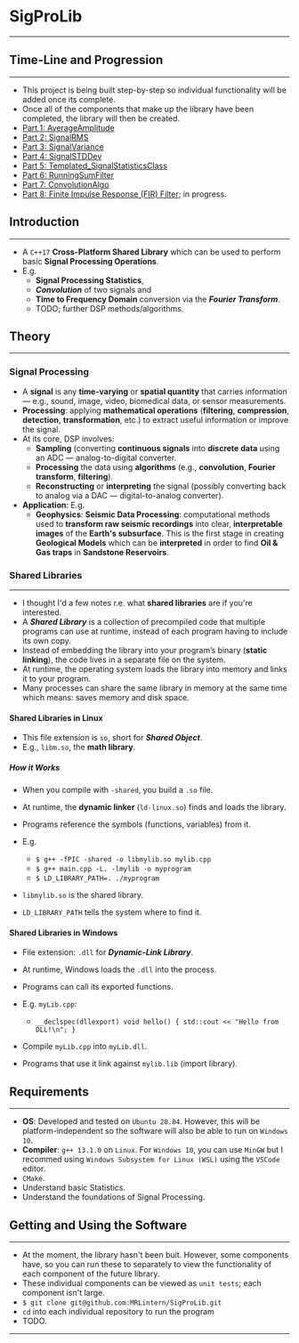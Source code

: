 # SigProLib
---
## Time-Line and Progression
---
* This project is being built step-by-step so individual functionality will be added once its complete.
* Once all of the components that make up the library have been completed, the library will then be created.
* [Part 1: AverageAmplitude](https://github.com/MRLintern/SigProLib/tree/main/AverageAmplitude)
* [Part 2: SignalRMS](https://github.com/MRLintern/SigProLib/tree/main/SignalRMS)
* [Part 3: SignalVariance](https://github.com/MRLintern/SigProLib/tree/main/SignalVariance)
* [Part 4: SignalSTDDev](https://github.com/MRLintern/SigProLib/tree/main/SignalSTDDev)
* [Part 5: Templated_SignalStatisticsClass](https://github.com/MRLintern/SigProLib/tree/main/Templated_SignalStatisticsClass)
* [Part 6: RunningSumFilter](https://github.com/MRLintern/SigProLib/tree/main/RunningSumFilter)
* [Part 7: ConvolutionAlgo](https://github.com/MRLintern/SigProLib/tree/main/ConvolutionAlgo)
* [Part 8: Finite Impulse Response (FIR) Filter](https://github.com/MRLintern/SigProLib/tree/main/FIR_Filter); in progress.
## Introduction
---
* A `C++17` __Cross-Platform Shared Library__ which can be used to perform basic __Signal Processing Operations__.
* E.g.
  * __Signal Processing Statistics__,
  * ___Convolution___ of two signals and
  * __Time to Frequency Domain__ conversion via the ___Fourier Transform___.
  * TODO; further DSP methods/algorithms.

## Theory
---
### Signal Processing
* A __signal__ is any __time-varying__ or __spatial quantity__ that carries information — e.g., sound, image, video, biomedical data, or sensor measurements.
* __Processing__: applying __mathematical operations__ (__filtering__, __compression__, __detection__, __transformation__, etc.) to extract useful information or improve the signal.
* At its core, DSP involves:
   - __Sampling__ (converting __continuous signals__ into __discrete data__ using an ADC — analog-to-digital converter.
   - __Processing__ the data using __algorithms__ (e.g., __convolution__, __Fourier transform__, __filtering__).
   - __Reconstructing__ or __interpreting__ the signal (possibly converting back to analog via a DAC — digital-to-analog converter).
* __Application__: E.g.
   - __Geophysics__: __Seismic Data Processing__: computational methods used to __transform raw seismic recordings__ into clear, __interpretable images__ of the __Earth's subsurface__. This is the first stage in creating __Geological Models__ which can be __interpreted__ in order to find __Oil & Gas traps__ in __Sandstone Reservoirs__.
### Shared Libraries
---
* I thought I'd a few notes r.e. what __shared libraries__ are if you're interested.
* A ___Shared Library___ is a collection of precompiled code that multiple programs can use at runtime, instead of each program having to include its own copy.
* Instead of embedding the library into your program’s binary (__static linking__), the code lives in a separate file on the system.
* At runtime, the operating system loads the library into memory and links it to your program.
* Many processes can share the same library in memory at the same time which means: saves memory and disk space.
#### Shared Libraries in Linux
* This file extension is `so`, short for ___Shared Object___.
* E.g., `libm.so`, the __math library__.
##### How it Works
* When you compile with `-shared`, you build a `.so` file.
* At runtime, the __dynamic linker__ (`ld-linux.so`) finds and loads the library.
* Programs reference the symbols (functions, variables) from it.
* E.g.
   * `$ g++ -fPIC -shared -o libmylib.so mylib.cpp`
   * `$ g++ main.cpp -L. -lmylib -o myprogram`
   * `$ LD_LIBRARY_PATH=. ./myprogram`
  
* `libmylib.so` is the shared library.
* `LD_LIBRARY_PATH` tells the system where to find it.

#### Shared Libraries in Windows
* File extension: `.dll` for ___Dynamic-Link Library___.
* At runtime, Windows loads the `.dll` into the process.
* Programs can call its exported functions.
* E.g. `myLib.cpp`:
  
    * `__declspec(dllexport) void hello() {
            std::cout << "Hello from DLL!\n";
      }`
 * Compile `myLib.cpp` into `myLib.dll`.
 * Programs that use it link against `mylib.lib` (import library).
        

## Requirements
---
* __OS__: Developed and tested on `Ubuntu 20.04`. However, this will be platform-independent so the software will also be able to run on `Windows 10`.
* __Compiler__: `g++ 13.1.0` on `Linux`. For `Windows 10`, you can use `MinGW` but I recommed using `Windows Subsystem for Linux (WSL)` using the `VSCode` editor.
* `CMake`.
* Understand basic Statistics.
* Understand the foundations of Signal Processing.

## Getting and Using the Software
---
* At the moment, the library hasn't been buit. However, some components have, so you can run these to separately to view the functionality of each component of the future library.
* These individual components can be viewed as `unit tests`; each component isn't large.
* `$ git clone git@github.com:MRLintern/SigProLib.git`
* `cd` into each individual repository to run the program
* TODO.
---
